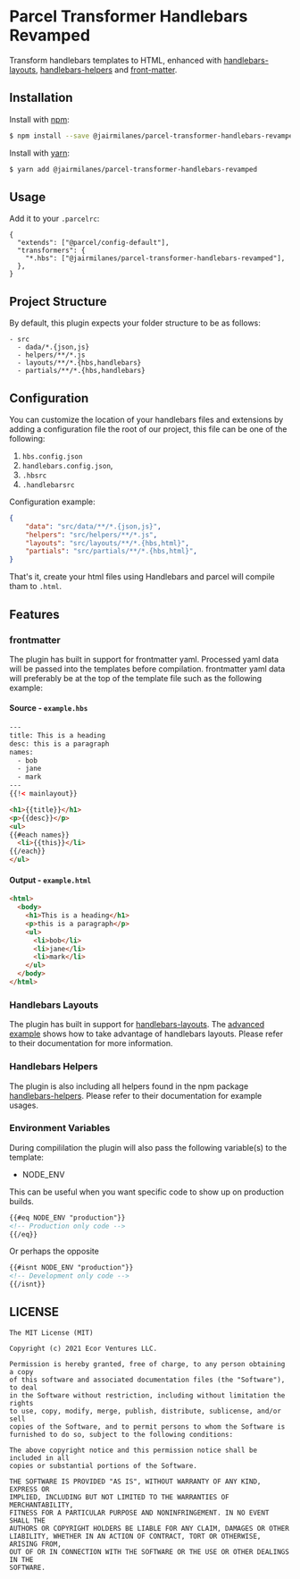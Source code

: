 # Parcel Transformer Handlebars Revamped

Transform handlebars templates to HTML, enhanced with [handlebars-layouts](https://www.npmjs.com/package/handlebars-layouts), [handlebars-helpers](https://www.npmjs.com/package/handlebars-helpers) and [front-matter](https://www.npmjs.com/package/front-matter).

## Installation

Install with [npm](https://www.npmjs.com/):

```bash
$ npm install --save @jairmilanes/parcel-transformer-handlebars-revamped
```

Install with [yarn](https://yarnpkg.com):

```bash
$ yarn add @jairmilanes/parcel-transformer-handlebars-revamped
```

## Usage

Add it to your `.parcelrc`:

```
{
  "extends": ["@parcel/config-default"],
  "transformers": {
    "*.hbs": ["@jairmilanes/parcel-transformer-handlebars-revamped"],
  },
}
```

## Project Structure

By default, this plugin expects your folder structure to be as follows:

```
- src
  - dada/*.{json,js}
  - helpers/**/*.js
  - layouts/**/*.{hbs,handlebars}
  - partials/**/*.{hbs,handlebars}
```

## Configuration

You can customize the location of your handlebars files and extensions by adding a configuration file the root of our project, this file can be one of the following:

1. `hbs.config.json`
2. `handlebars.config.json`,
3. `.hbsrc`
4. `.handlebarsrc`

Configuration example:

```json
{
    "data": "src/data/**/*.{json,js}",
    "helpers": "src/helpers/**/*.js",
    "layouts": "src/layouts/**/*.{hbs,html}",
    "partials": "src/partials/**/*.{hbs,html}",
}
```

That's it, create your html files using Handlebars and parcel will compile tham to `.html`.

## Features

### frontmatter
The plugin has built in support for frontmatter yaml. Processed yaml data will be passed into the templates before compilation. frontmatter yaml data will preferably be at the top of the template file such as the following example:

#### Source - `example.hbs`
```html
---
title: This is a heading
desc: this is a paragraph
names:
  - bob
  - jane
  - mark
---
{{!< mainlayout}}

<h1>{{title}}</h1>
<p>{{desc}}</p>
<ul>
{{#each names}}
  <li>{{this}}</li>
{{/each}}
</ul>
```

#### Output - `example.html`
```html
<html>
  <body>
    <h1>This is a heading</h1>
    <p>this is a paragraph</p>
    <ul>
      <li>bob</li>
      <li>jane</li>
      <li>mark</li>
    </ul>
  </body>
</html>
```

### Handlebars Layouts
The plugin has built in support for [handlebars-layouts](https://www.npmjs.com/package/handlebars-layouts). The [advanced example](https://github.com/TheBlackBolt/parcel-plugin-handlebars/tree/master/examples/advanced) shows how to take advantage of handlebars layouts.
Please refer to their documentation for more information.

### Handlebars Helpers
The plugin is also including all helpers found in the npm package [handlebars-helpers](https://www.npmjs.com/package/handlebars-helpers).
Please refer to their documentation for example usages.

### Environment Variables

During compililation the plugin will also pass the following variable(s) to the template:

- NODE_ENV

This can be useful when you want specific code to show up on production builds.

```html
{{#eq NODE_ENV "production"}}
<!-- Production only code -->
{{/eq}}
```

Or perhaps the opposite

```html
{{#isnt NODE_ENV "production"}}
<!-- Development only code -->
{{/isnt}}
```

## LICENSE

```LICENSE
The MIT License (MIT)

Copyright (c) 2021 Ecor Ventures LLC.

Permission is hereby granted, free of charge, to any person obtaining a copy
of this software and associated documentation files (the "Software"), to deal
in the Software without restriction, including without limitation the rights
to use, copy, modify, merge, publish, distribute, sublicense, and/or sell
copies of the Software, and to permit persons to whom the Software is
furnished to do so, subject to the following conditions:

The above copyright notice and this permission notice shall be included in all
copies or substantial portions of the Software.

THE SOFTWARE IS PROVIDED "AS IS", WITHOUT WARRANTY OF ANY KIND, EXPRESS OR
IMPLIED, INCLUDING BUT NOT LIMITED TO THE WARRANTIES OF MERCHANTABILITY,
FITNESS FOR A PARTICULAR PURPOSE AND NONINFRINGEMENT. IN NO EVENT SHALL THE
AUTHORS OR COPYRIGHT HOLDERS BE LIABLE FOR ANY CLAIM, DAMAGES OR OTHER
LIABILITY, WHETHER IN AN ACTION OF CONTRACT, TORT OR OTHERWISE, ARISING FROM,
OUT OF OR IN CONNECTION WITH THE SOFTWARE OR THE USE OR OTHER DEALINGS IN THE
SOFTWARE.
```